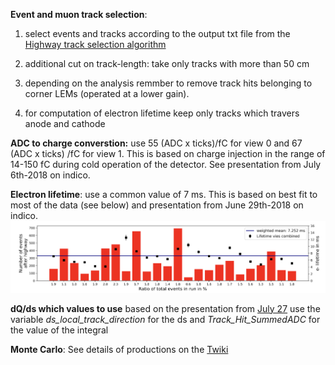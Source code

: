 **Event and muon track selection**:
1. select events and tracks according to the output txt file from the [Highway track selection algorithm](../Event-track-selection/HighwayAlgorithm/)

2. additional cut on track-length: take only tracks with more than 50 cm

3. depending on the analysis remmber to remove track hits belonging to corner LEMs (operated at a lower gain). 

4. for computation of electron lifetime keep only tracks which travers anode and cathode

**ADC to charge converstion:** use 55 (ADC x ticks)/fC for view 0 and 67 (ADC x ticks) /fC for view 1.
This is based on charge injection in the range of 14-150 fC during cold operation of the detector. See presentation from July 6th-2018 on indico. 

**Electron lifetime**: use a common value of 7 ms. This is based on best fit to most of the data (see below) and presentation from June 29th-2018 on indico.
![alt text](Lifetime_all_runs.png)


**dQ/ds which values to use**
based on the presentation from [July 27](https://indico.cern.ch/event/746969/contributions/3089479/attachments/1694455/2727077/purity311_update.pdf)
use the variable *ds_local_track_direction* for the ds and *Track_Hit_SummedADC* for the value of the integral


**Monte Carlo**: 
See details of productions on the [Twiki](https://twiki.cern.ch/twiki/bin/view/Sandbox/MonteCarloSamples3x1x1)

